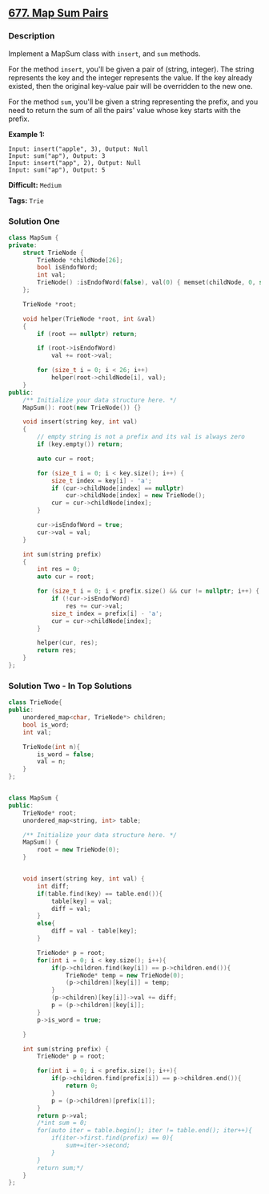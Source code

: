 ## [677. Map Sum Pairs](https://leetcode.com/problems/map-sum-pairs/description/)

### Description

Implement a MapSum class with `insert`, and `sum` methods.

For the method `insert`, you'll be given a pair of (string, integer). The string represents the key and the integer represents the value. If the key already existed, then the original key-value pair will be overridden to the new one.

For the method `sum`, you'll be given a string representing the prefix, and you need to return the sum of all the pairs' value whose key starts with the prefix.

**Example 1:**

```
Input: insert("apple", 3), Output: Null
Input: sum("ap"), Output: 3
Input: insert("app", 2), Output: Null
Input: sum("ap"), Output: 5
```

**Difficult:** `Medium`

**Tags:** `Trie`

### Solution One

```c++
class MapSum {
private:
    struct TrieNode {
        TrieNode *childNode[26];
        bool isEndofWord;
        int val;
        TrieNode() :isEndofWord(false), val(0) { memset(childNode, 0, sizeof(childNode)); }
    };

    TrieNode *root;

    void helper(TrieNode *root, int &val)
    {
        if (root == nullptr) return;

        if (root->isEndofWord)
            val += root->val;

        for (size_t i = 0; i < 26; i++)
            helper(root->childNode[i], val);
    }
public:
    /** Initialize your data structure here. */
    MapSum(): root(new TrieNode()) {}

    void insert(string key, int val)
    {
        // empty string is not a prefix and its val is always zero
        if (key.empty()) return;

        auto cur = root;

        for (size_t i = 0; i < key.size(); i++) {
            size_t index = key[i] - 'a';
            if (cur->childNode[index] == nullptr)
                cur->childNode[index] = new TrieNode();
            cur = cur->childNode[index];
        }

        cur->isEndofWord = true;
        cur->val = val;
    }

    int sum(string prefix)
    {
        int res = 0;
        auto cur = root;

        for (size_t i = 0; i < prefix.size() && cur != nullptr; i++) {
            if (!cur->isEndofWord)
                res += cur->val;
            size_t index = prefix[i] - 'a';
            cur = cur->childNode[index];
        }

        helper(cur, res);
        return res;
    }
};
```

### Solution Two - In Top Solutions

```c++
class TrieNode{
public:
    unordered_map<char, TrieNode*> children;
    bool is_word;
    int val;

    TrieNode(int n){
        is_word = false;
        val = n;
    }
};


class MapSum {
public:
    TrieNode* root;
    unordered_map<string, int> table;

    /** Initialize your data structure here. */
    MapSum() {
        root = new TrieNode(0);
    }


    void insert(string key, int val) {
        int diff;
        if(table.find(key) == table.end()){
            table[key] = val;
            diff = val;
        }
        else{
            diff = val - table[key];
        }

        TrieNode* p = root;
        for(int i = 0; i < key.size(); i++){
            if(p->children.find(key[i]) == p->children.end()){
                TrieNode* temp = new TrieNode(0);
                (p->children)[key[i]] = temp;
            }
            (p->children)[key[i]]->val += diff;
            p = (p->children)[key[i]];
        }
        p->is_word = true;

    }

    int sum(string prefix) {
        TrieNode* p = root;

        for(int i = 0; i < prefix.size(); i++){
            if(p->children.find(prefix[i]) == p->children.end()){
                return 0;
            }
            p = (p->children)[prefix[i]];
        }
        return p->val;
        /*int sum = 0;
        for(auto iter = table.begin(); iter != table.end(); iter++){
            if(iter->first.find(prefix) == 0){
                sum+=iter->second;
            }
        }
        return sum;*/
    }
};
```
